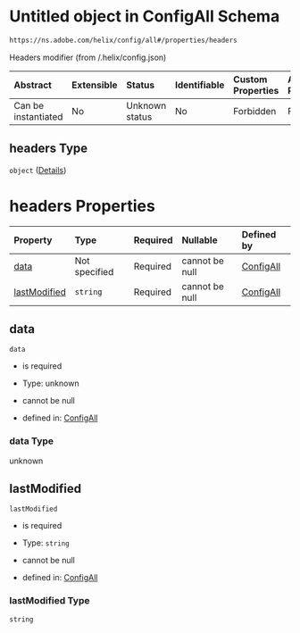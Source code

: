 # Untitled object in ConfigAll Schema

```txt
https://ns.adobe.com/helix/config/all#/properties/headers
```

Headers modifier (from /.helix/config.json)

| Abstract            | Extensible | Status         | Identifiable | Custom Properties | Additional Properties | Access Restrictions | Defined In                                                                                |
| :------------------ | :--------- | :------------- | :----------- | :---------------- | :-------------------- | :------------------ | :---------------------------------------------------------------------------------------- |
| Can be instantiated | No         | Unknown status | No           | Forbidden         | Forbidden             | none                | [project-config-all.schema.json\*](project-config-all.schema.json "open original schema") |

## headers Type

`object` ([Details](project-config-all-properties-headers.md))

# headers Properties

| Property                      | Type          | Required | Nullable       | Defined by                                                                                                                                                        |
| :---------------------------- | :------------ | :------- | :------------- | :---------------------------------------------------------------------------------------------------------------------------------------------------------------- |
| [data](#data)                 | Not specified | Required | cannot be null | [ConfigAll](project-config-all-properties-headers-properties-data.md "https://ns.adobe.com/helix/config/all#/properties/headers/properties/data")                 |
| [lastModified](#lastmodified) | `string`      | Required | cannot be null | [ConfigAll](project-config-all-properties-headers-properties-lastmodified.md "https://ns.adobe.com/helix/config/all#/properties/headers/properties/lastModified") |

## data



`data`

*   is required

*   Type: unknown

*   cannot be null

*   defined in: [ConfigAll](project-config-all-properties-headers-properties-data.md "https://ns.adobe.com/helix/config/all#/properties/headers/properties/data")

### data Type

unknown

## lastModified



`lastModified`

*   is required

*   Type: `string`

*   cannot be null

*   defined in: [ConfigAll](project-config-all-properties-headers-properties-lastmodified.md "https://ns.adobe.com/helix/config/all#/properties/headers/properties/lastModified")

### lastModified Type

`string`
